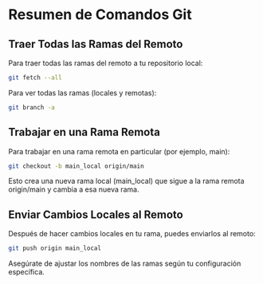 # Resumen de Comandos Git

## Traer Todas las Ramas del Remoto

Para traer todas las ramas del remoto a tu repositorio local:

```bash
git fetch --all
```
Para ver todas las ramas (locales y remotas):
```bash
git branch -a
```

## Trabajar en una Rama Remota
Para trabajar en una rama remota en particular (por ejemplo, main):

```bash
git checkout -b main_local origin/main
```
Esto crea una nueva rama local (main_local) que sigue a la rama remota origin/main y cambia a esa nueva rama.

## Enviar Cambios Locales al Remoto
Después de hacer cambios locales en tu rama, puedes enviarlos al remoto:
```bash
git push origin main_local
```
Asegúrate de ajustar los nombres de las ramas según tu configuración específica.







